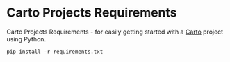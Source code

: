 # Carto Projects Requirements
Carto Projects Requirements - for easily getting started with a [Carto](https://carto.com/) project using Python. 


```pip install -r requirements.txt```
